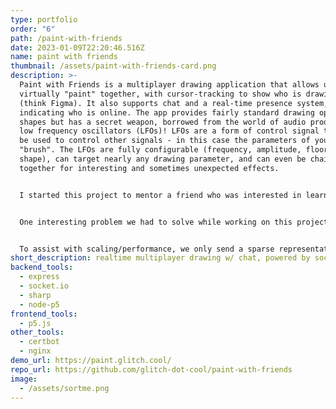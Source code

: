 ```yaml
---
type: portfolio
order: "6"
path: /paint-with-friends
date: 2023-01-09T22:20:46.516Z
name: paint with friends
thumbnail: /assets/paint-with-friends-card.png
description: >-
  P﻿aint with Friends is a multiplayer drawing application that allows users to
  virtually "paint" together, with cursor-tracking to show who is drawing what
  (think Figma). It also supports chat and a real-time presence system,
  indicating who is online. The app provides fairly standard drawing options and
  shapes but has a secret weapon, borrowed from the world of audio production -
  low frequency oscillators (LFOs)! LFOs are a form of control signal that can
  be used to control other signals - in this case the parameters of your virtual
  "brush". The LFOs are fully configurable (frequency, amplitude, floor, and
  shape), can target nearly any drawing parameter, and can even be chained
  together for interesting and sometimes unexpected effects.


  I started this project to mentor a friend who was interested in learning web development, and to that end the project is in most ways done "the old fashioned way" (sans the inclusion of Typescript) - that is no UI framework and no fancy automated deployments via a service like Netlify or Vercel. Just static HTML pages, vanilla JS (well...TS) to manage the DOM, and manual deployments to a cheap Linode server running Certbot and Nginx. The backend is Express + Socket.io and the frontend uses p5.js for rendering.


  One interesting problem we had to solve while working on this project was the issue of preserving the state of the canvas on the server, such that a returning client would be "up to speed" with the current state of the remote canvas. We settled on a somewhat novel approach - running a virtual "canvas" on the server-side (using JSDOM) which updates itself in real-time as the canvas changes. When a user first joins, the server-side canvas returns a serialized version of its image data which the client first renders, and then draws on top of.


  To assist with scaling/performance, we only send a sparse representation of a user's current brush state, which is enriched on the receiving end. This reduces the amount of bandwidth per-update by ~55%. Additionally, the app implements a progressive throttling mechanism which incrementally reduces client update rates as the count of users drawing simultaneously increases.
short_description: realtime multiplayer drawing w/ chat, powered by socket.io
backend_tools:
  - express
  - socket.io
  - sharp
  - node-p5
frontend_tools:
  - p5.js
other_tools:
  - certbot
  - nginx
demo_url: https://paint.glitch.cool/
repo_url: https://github.com/glitch-dot-cool/paint-with-friends
image:
  - /assets/sortme.png
---
```

